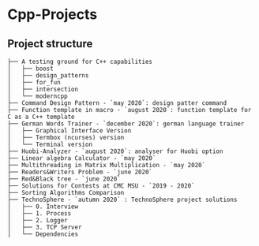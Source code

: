 # Cpp-Projects

## Project structure

    ├── A testing ground for C++ capabilities
    │   ├── boost
    │   ├── design_patterns
    │   ├── for_fun
    │   ├── intersection
    │   └── moderncpp
    ├── Command Design Pattern - `may 2020`: design patter command
    ├── Function template in macro - `august 2020`: function template for C as a C++ template
    ├── German Words Trainer - `december 2020`: german language trainer
    │   ├── Graphical Interface Version
    │   ├── Termbox (ncurses) version
    │   └── Terminal version
    ├── Huobi-Analyzer - `august 2020`: analyser for Huobi option
    ├── Linear algebra Calculator - `may 2020`
    ├── Multithreading in Matrix Multiplication - `may 2020`
    ├── Readers&Writers Problem - `june 2020`
    ├── Red&Black tree - `june 2020`
    ├── Solutions for Contests at CMC MSU - `2019 - 2020`
    ├── Sorting Algorithms Comparison
    ├── TechnoSphere - `autumn 2020` : TechnoSphere project solutions
    │   ├── 0. Interview
    │   ├── 1. Process
    │   ├── 2. Logger
    │   ├── 3. TCP Server
    │   └── Dependencies

